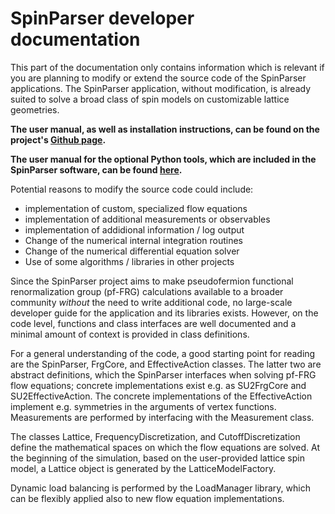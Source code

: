 # SpinParser developer documentation

This part of the documentation only contains information which is relevant if you are planning to modify or extend the source code of the SpinParser applications. 
The SpinParser application, without modification, is already suited to solve a broad class of spin models on customizable lattice geometries. 

**The user manual, as well as installation instructions, can be found on the project's [Github page](https://github.com/fbuessen/SpinParser).**

**The user manual for the optional Python tools, which are included in the SpinParser software, can be found [here](../doc-python/index.html).**

Potential reasons to modify the source code could include: 
- implementation of custom, specialized flow equations
- implementation of additional measurements or observables
- implementation of addidional information / log output
- Change of the numerical internal integration routines
- Change of the numerical differential equation solver
- Use of some algorithms / libraries in other projects

Since the SpinParser project aims to make pseudofermion functional renormalization group (pf-FRG) calculations available to a broader community *without* the need to write additional code, no large-scale developer guide for the application and its libraries exists. 
However, on the code level, functions and class interfaces are well documented and a minimal amount of context is provided in class definitions. 

For a general understanding of the code, a good starting point for reading are the SpinParser, FrgCore, and EffectiveAction classes. 
The latter two are abstract definitions, which the SpinParser interfaces when solving pf-FRG flow equations; concrete implementations exist e.g. as SU2FrgCore and SU2EffectiveAction. 
The concrete implementations of the EffectiveAction implement e.g. symmetries in the arguments of vertex functions. 
Measurements are performed by interfacing with the Measurement class. 

The classes Lattice, FrequencyDiscretization, and CutoffDiscretization define the mathematical spaces on which the flow equations are solved. At the beginning of the simulation, based on the user-provided lattice spin model, a Lattice object is generated by the LatticeModelFactory. 

Dynamic load balancing is performed by the LoadManager library, which can be flexibly applied also to new flow equation implementations. 